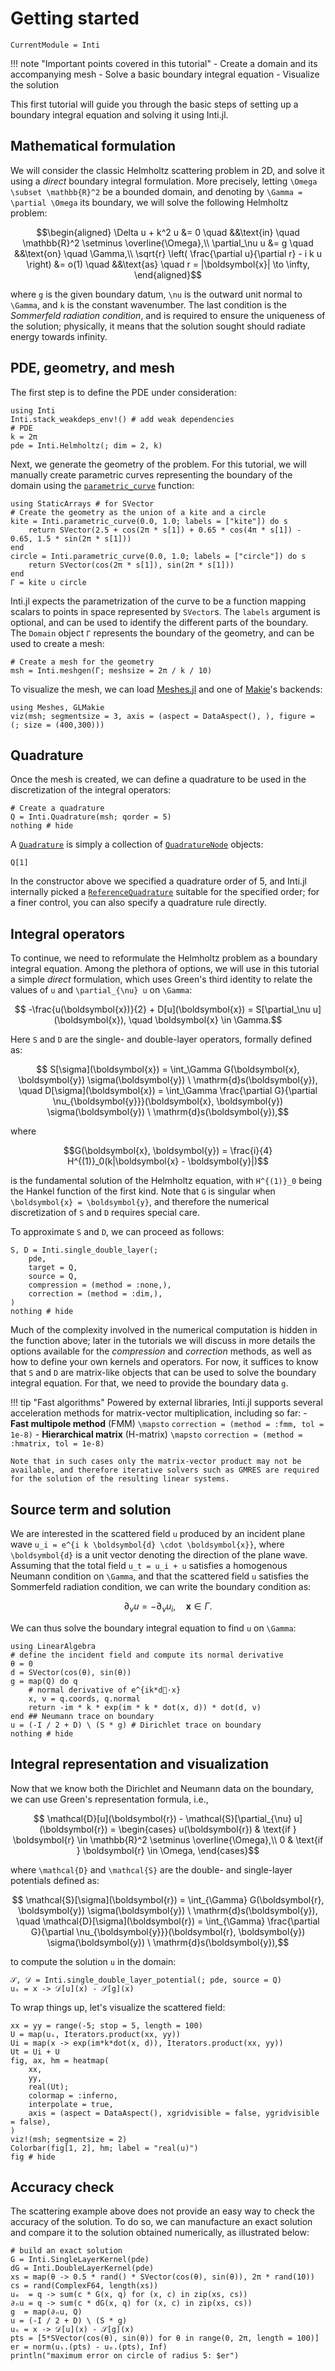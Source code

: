 # Getting started

```@meta
CurrentModule = Inti
```

!!! note "Important points covered in this tutorial"
      - Create a domain and its accompanying mesh
      - Solve a basic boundary integral equation
      - Visualize the solution

This first tutorial will guide you through the basic steps of setting up a
boundary integral equation and solving it using Inti.jl. 

## Mathematical formulation

We will consider the classic Helmholtz scattering problem in 2D, and solve it
using a *direct* boundary integral formulation. More precisely, letting ``\Omega
\subset \mathbb{R}^2`` be a bounded domain, and denoting by ``\Gamma = \partial
\Omega`` its boundary, we will solve the following Helmholtz problem:

```math
\begin{aligned}
    \Delta u + k^2 u  &= 0 \quad &&\text{in} \quad \mathbb{R}^2 \setminus \overline{\Omega},\\
    \partial_\nu u &= g \quad &&\text{on} \quad \Gamma,\\
    \sqrt{r} \left( \frac{\partial u}{\partial r} - i k u \right) &= o(1) \quad &&\text{as} \quad r = |\boldsymbol{x}| \to \infty,
\end{aligned}
```

where ``g`` is the given boundary datum, ``\nu`` is the outward unit normal to
``\Gamma``, and ``k`` is the constant wavenumber. The last condition is the
*Sommerfeld radiation condition*, and is required to ensure the uniqueness of
the solution; physically, it means that the solution sought should radiate
energy towards infinity.

## PDE, geometry, and mesh

The first step is to define the PDE under consideration:

```@example getting_started
using Inti
Inti.stack_weakdeps_env!() # add weak dependencies 
# PDE
k = 2π
pde = Inti.Helmholtz(; dim = 2, k)
```

Next, we generate the geometry of the problem. For this tutorial, we will
manually create parametric curves representing the boundary of the domain using
the [`parametric_curve`](@ref) function:

```@example getting_started
using StaticArrays # for SVector
# Create the geometry as the union of a kite and a circle
kite = Inti.parametric_curve(0.0, 1.0; labels = ["kite"]) do s
    return SVector(2.5 + cos(2π * s[1]) + 0.65 * cos(4π * s[1]) - 0.65, 1.5 * sin(2π * s[1]))
end
circle = Inti.parametric_curve(0.0, 1.0; labels = ["circle"]) do s
    return SVector(cos(2π * s[1]), sin(2π * s[1]))
end
Γ = kite ∪ circle
```

Inti.jl expects the parametrization of the curve to be a function mapping
scalars to points in space represented by `SVector`s. The `labels` argument is
optional, and can be used to identify the different parts of the boundary. The
`Domain` object `Γ` represents the boundary of the geometry, and can be used to
create a mesh:

```@example getting_started
# Create a mesh for the geometry
msh = Inti.meshgen(Γ; meshsize = 2π / k / 10)
```

To visualize the mesh, we can load
[Meshes.jl](https://github.com/JuliaGeometry/Meshes.jl) and one of
[Makie](https://github.com/MakieOrg/Makie.jl)'s backends:

```@example getting_started
using Meshes, GLMakie
viz(msh; segmentsize = 3, axis = (aspect = DataAspect(), ), figure = (; size = (400,300)))
```

## Quadrature

Once the mesh is created, we can define a quadrature to be used in the
discretization of the integral operators:

```@example getting_started
# Create a quadrature
Q = Inti.Quadrature(msh; qorder = 5)
nothing # hide
```

A [`Quadrature`](@ref) is simply a collection of [`QuadratureNode`](@ref)
objects:

```@example getting_started
Q[1]
```

In the constructor above we specified a quadrature order of 5, and Inti.jl
internally picked a [`ReferenceQuadrature`](@ref) suitable for the specified
order; for a finer control, you can also specify a quadrature rule directly.

## Integral operators

To continue, we need to reformulate the Helmholtz problem as a boundary integral
equation. Among the plethora of options, we will use in this tutorial a simple
*direct* formulation, which uses Green's third identity to relate the values of
``u`` and ``\partial_{\nu} u`` on ``\Gamma``:

```math
    -\frac{u(\boldsymbol{x})}{2} + D[u](\boldsymbol{x}) = S[\partial_\nu u](\boldsymbol{x}), \quad \boldsymbol{x} \in \Gamma.
```

Here ``S`` and ``D`` are the single- and double-layer operators, formally
defined as:

```math
    S[\sigma](\boldsymbol{x}) = \int_\Gamma G(\boldsymbol{x}, \boldsymbol{y}) \sigma(\boldsymbol{y}) \ \mathrm{d}s(\boldsymbol{y}), \quad
    D[\sigma](\boldsymbol{x}) = \int_\Gamma \frac{\partial G}{\partial \nu_{\boldsymbol{y}}}(\boldsymbol{x}, \boldsymbol{y}) \sigma(\boldsymbol{y}) \ \mathrm{d}s(\boldsymbol{y}),
```

where

```math
G(\boldsymbol{x}, \boldsymbol{y}) = \frac{i}{4} H^{(1)}_0(k|\boldsymbol{x} -
\boldsymbol{y}|)
```

is the fundamental solution of the Helmholtz equation, with ``H^{(1)}_0`` being the
Hankel function of the first kind. Note that ``G`` is singular when
``\boldsymbol{x} = \boldsymbol{y}``, and therefore the numerical discretization
of ``S`` and ``D`` requires special care.

To approximate ``S`` and ``D``, we can proceed as follows:

```@example getting_started
S, D = Inti.single_double_layer(;
    pde,
    target = Q,
    source = Q,
    compression = (method = :none,),
    correction = (method = :dim,),
)
nothing # hide
```

Much of the complexity involved in the numerical computation is hidden in the
function above; later in the tutorials we will discuss in more details the
options available for the *compression* and *correction* methods, as well as how
to define your own kernels and operators. For now, it suffices to know that `S`
and `D` are matrix-like objects that can be used to solve the boundary integral
equation. For that, we need to provide the boundary data ``g``.

!!! tip "Fast algorithms"
    Powered by external libraries, Inti.jl supports several acceleration methods
    for matrix-vector multiplication, including so far:
    - **Fast multipole method** (FMM) ``\mapsto`` `correction = (method = :fmm, tol = 1e-8)`
    - **Hierarchical matrix** (H-matrix) ``\mapsto`` `correction = (method = :hmatrix, tol = 1e-8)`
  
    Note that in such cases only the matrix-vector product may not be available, and therefore iterative solvers such as GMRES are required for the solution of the resulting linear systems.

## Source term and solution

We are interested in the scattered field ``u`` produced by an incident plane
wave ``u_i = e^{i k \boldsymbol{d} \cdot \boldsymbol{x}}``, where
``\boldsymbol{d}`` is a unit vector denoting the direction of the plane wave.
Assuming that the total field ``u_t = u_i + u`` satisfies a homogenous Neumann
condition on ``\Gamma``, and that the scattered field ``u`` satisfies the
Sommerfeld radiation condition, we can write the boundary condition as:

```math
    \partial_\nu u = -\partial_\nu u_i, \quad \boldsymbol{x} \in \Gamma.
```

We can thus solve the boundary integral equation to find ``u`` on ``\Gamma``:

```@example getting_started
using LinearAlgebra
# define the incident field and compute its normal derivative
θ = 0
d = SVector(cos(θ), sin(θ))
g = map(Q) do q
    # normal derivative of e^{ik*d⃗⋅x}
    x, ν = q.coords, q.normal
    return -im * k * exp(im * k * dot(x, d)) * dot(d, ν)
end ## Neumann trace on boundary
u = (-I / 2 + D) \ (S * g) # Dirichlet trace on boundary
nothing # hide
```

## Integral representation and visualization

Now that we know both the Dirichlet and Neumann data on the boundary, we can use
Green's representation formula, i.e.,

```math
    \mathcal{D}[u](\boldsymbol{r}) - \mathcal{S}[\partial_{\nu} u](\boldsymbol{r}) = \begin{cases}
        u(\boldsymbol{r}) & \text{if } \boldsymbol{r} \in \mathbb{R}^2 \setminus \overline{\Omega},\\
        0 & \text{if } \boldsymbol{r} \in \Omega,
    \end{cases}
```

where ``\mathcal{D}`` and ``\mathcal{S}`` are the double- and single-layer
potentials defined as:

```math
    \mathcal{S}[\sigma](\boldsymbol{r}) = \int_{\Gamma} G(\boldsymbol{r}, \boldsymbol{y}) \sigma(\boldsymbol{y}) \ \mathrm{d}s(\boldsymbol{y}), \quad
    \mathcal{D}[\sigma](\boldsymbol{r}) = \int_{\Gamma} \frac{\partial G}{\partial \nu_{\boldsymbol{y}}}(\boldsymbol{r}, \boldsymbol{y}) \sigma(\boldsymbol{y}) \ \mathrm{d}s(\boldsymbol{y}),
```

to compute the solution ``u`` in the domain:

```@example getting_started
𝒮, 𝒟 = Inti.single_double_layer_potential(; pde, source = Q)
uₛ = x -> 𝒟[u](x) - 𝒮[g](x)
```

To wrap things up, let's visualize the scattered field:

```@example getting_started
xx = yy = range(-5; stop = 5, length = 100)
U = map(uₛ, Iterators.product(xx, yy))
Ui = map(x -> exp(im*k*dot(x, d)), Iterators.product(xx, yy))
Ut = Ui + U
fig, ax, hm = heatmap(
    xx,
    yy,
    real(Ut);
    colormap = :inferno,
    interpolate = true,
    axis = (aspect = DataAspect(), xgridvisible = false, ygridvisible = false),
)
viz!(msh; segmentsize = 2)
Colorbar(fig[1, 2], hm; label = "real(u)")
fig # hide
```

## Accuracy check

The scattering example above does not provide an easy way to check the accuracy
of the solution. To do so, we can manufacture an exact solution and compare it
to the solution obtained numerically, as illustrated below:

```@example getting_started
# build an exact solution
G = Inti.SingleLayerKernel(pde)
dG = Inti.DoubleLayerKernel(pde)
xs = map(θ -> 0.5 * rand() * SVector(cos(θ), sin(θ)), 2π * rand(10))
cs = rand(ComplexF64, length(xs))
uₑ  = q -> sum(c * G(x, q) for (x, c) in zip(xs, cs))
∂ₙu = q -> sum(c * dG(x, q) for (x, c) in zip(xs, cs))
g  = map(∂ₙu, Q) 
u = (-I / 2 + D) \ (S * g)
uₛ = x -> 𝒟[u](x) - 𝒮[g](x)
pts = [5*SVector(cos(θ), sin(θ)) for θ in range(0, 2π, length = 100)]
er = norm(uₛ.(pts) - uₑ.(pts), Inf)
println("maximum error on circle of radius 5: $er")
```
